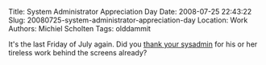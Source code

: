 Title: System Administrator Appreciation Day
Date: 2008-07-25 22:43:22
Slug: 20080725-system-administrator-appreciation-day
Location: Work
Authors: Michiel Scholten
Tags: olddammit

<p>It's the last Friday of July again. Did you <a href="http://www.sysadminday.com/">thank your sysadmin</a> for his or her tireless work behind the screens already?</p>